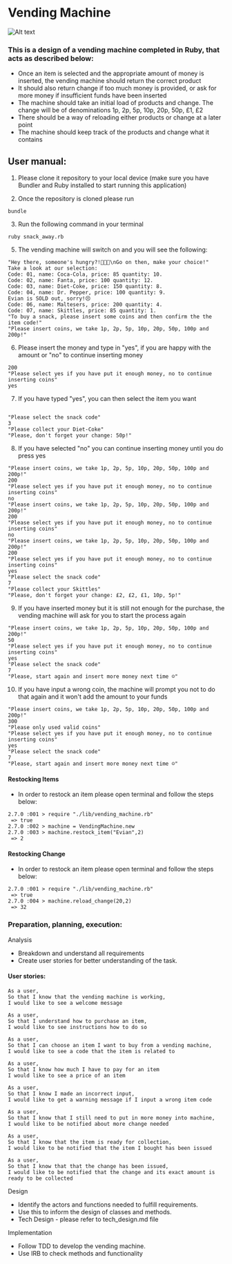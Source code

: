 # Vending Machine 

![Alt text](https://i.ibb.co/tKY9Qyr/9FPR1Vw.jpg)

### This is a design of a vending machine completed in Ruby, that acts as described below:

* Once an item is selected and the appropriate amount of money is inserted, the vending machine should return the correct product
* It should also return change if too much money is provided, or ask for more money if insufficient funds have been inserted
* The machine should take an initial load of products and change. The change will be of denominations 1p, 2p, 5p, 10p, 20p, 50p, £1, £2
* There should be a way of reloading either products or change at a later point
* The machine should keep track of the products and change what it contains

## User manual:

1) Please clone it repository to your local device (make sure you have Bundler and Ruby installed to start running this application)

2) Once the repository is cloned please run 

```
bundle
```

3) Run the following command in your terminal

```
ruby snack_away.rb
```


5) The vending machine will switch on and you will see the following:

```
"Hey there, someone's hungry?!🍫🍿🙈\nGo on then, make your choice!"
Take a look at our selection: 
Code: 01, name: Coca-Cola, price: 85 quantity: 10.
Code: 02, name: Fanta, price: 100 quantity: 12.
Code: 03, name: Diet-Coke, price: 150 quantity: 8.
Code: 04, name: Dr. Pepper, price: 100 quantity: 9.
Evian is SOLD out, sorry!😣
Code: 06, name: Maltesers, price: 200 quantity: 4.
Code: 07, name: Skittles, price: 85 quantity: 1.
"To buy a snack, please insert some coins and then confirm the the item code!"
"Please insert coins, we take 1p, 2p, 5p, 10p, 20p, 50p, 100p and 200p!"

```

6) Please insert the money and type in "yes", if you are happy with the amount or "no" to continue inserting money
```
200
"Please select yes if you have put it enough money, no to continue inserting coins"
yes
```


7) If you have typed "yes", you can then select the item you want
```

"Please select the snack code"
3
"Please collect your Diet-Coke"
"Please, don't forget your change: 50p!"
```


8) If you have selected "no" you can continue inserting money until you do press yes
```
"Please insert coins, we take 1p, 2p, 5p, 10p, 20p, 50p, 100p and 200p!"
200
"Please select yes if you have put it enough money, no to continue inserting coins"
no
"Please insert coins, we take 1p, 2p, 5p, 10p, 20p, 50p, 100p and 200p!"
200
"Please select yes if you have put it enough money, no to continue inserting coins"
no
"Please insert coins, we take 1p, 2p, 5p, 10p, 20p, 50p, 100p and 200p!"
200
"Please select yes if you have put it enough money, no to continue inserting coins"
yes
"Please select the snack code"
7
"Please collect your Skittles"
"Please, don't forget your change: £2, £2, £1, 10p, 5p!"
```

9) If you have inserted money but it is still not enough for the purchase, the vending machine will ask for you to start the process again
```
"Please insert coins, we take 1p, 2p, 5p, 10p, 20p, 50p, 100p and 200p!"
50
"Please select yes if you have put it enough money, no to continue inserting coins"
yes
"Please select the snack code"
7
"Please, start again and insert more money next time ☺️"
```

10) If you have input a wrong coin, the machine will prompt you not to do that again and it won't add the amount to your funds
```
"Please insert coins, we take 1p, 2p, 5p, 10p, 20p, 50p, 100p and 200p!"
300
"Please only used valid coins"
"Please select yes if you have put it enough money, no to continue inserting coins"
yes
"Please select the snack code"
7
"Please, start again and insert more money next time ☺️"
```


#### Restocking Items

* In order to restock an item please open terminal and follow the steps below: 
```
2.7.0 :001 > require "./lib/vending_machine.rb"
 => true 
2.7.0 :002 > machine = VendingMachine.new
2.7.0 :003 > machine.restock_item("Evian",2)
 => 2 
 ```
#### Restocking Change

* In order to restock an item please open terminal and follow the steps below: 

```
2.7.0 :001 > require "./lib/vending_machine.rb"
 => true 
2.7.0 :004 > machine.reload_change(20,2)
 => 32 
  ```
### Preparation, planning, execution:

Analysis
* Breakdown and understand all requirements
* Create user stories for better understanding of the task.

#### User stories:
```
As a user,
So that I know that the vending machine is working, 
I would like to see a welcome message
```

```
As a user,
So that I understand how to purchase an item, 
I would like to see instructions how to do so
```

```
As a user, 
So that I can choose an item I want to buy from a vending machine,
I would like to see a code that the item is related to
```

```
As a user,
So that I know how much I have to pay for an item 
I would like to see a price of an item
```

```
As a user,
So that I know I made an incorrect input,
I would like to get a warning message if I input a wrong item code
```

```
As a user, 
So that I know that I still need to put in more money into machine,
I would like to be notified about more change needed
```

```
As a user, 
So that I know that the item is ready for collection, 
I would like to be notified that the item I bought has been issued
```
```
As a user, 
So that I know that that the change has been issued, 
I would like to be notified that the change and its exact amount is ready to be collected
```

Design

* Identify the actors and functions needed to fulfill requirements.
* Use this to inform the design of classes and methods.
* Tech Design - please refer to tech_design.md file

Implementation

* Follow TDD to develop the vending machine.
* Use IRB to check methods and functionality





